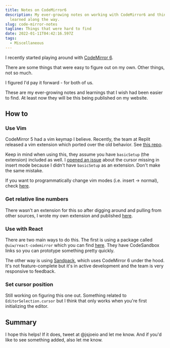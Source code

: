 ```yaml
---
title: Notes on CodeMirror6
description: My ever-growing notes on working with CodeMirror6 and things I've
  learned along the way.
slug: code-mirror-notes
tagline: Things that were hard to find
date: 2022-01-11T04:42:16.597Z
tags:
  - Miscellaneous
---
```

I recently started playing around with [CodeMirror 6](https://codemirror.net/6/). 

There are some things that were easy to figure out on my own. Other things, not so much.

I figured I'd pay it forward - for both of us.

These are my ever-growing notes and learnings that I wish had been easier to find. At least now they will be this being published on my website.

## How to 

### Use Vim

CodeMirror 5 had a vim keymap I believe. Recently, the team at Replit released a vim extension which ported over the old behavior. See [this repo](https://github.com/replit/codemirror-vim).

Keep in mind when using this, they assume you have `basicSetup` (the extension) included as well. I [opened an issue](https://github.com/replit/codemirror-vim/issues/7) about the cursor missing in insert mode because I didn't have `basicSetup` as an extension. Don't make the same mistake.

If you want to programmatically change vim modes (i.e. insert -> normal), check [here](https://github.com/replit/codemirror-vim/issues/6#issuecomment-1009362883).

### Get relative line numbers

There wasn't an extension for this so after digging around and pulling from other sources, I wrote my own extension and published [here](https://www.npmjs.com/package/codemirror-line-numbers-relative).

### Use with React

There are two main ways to do this. The first is using a package called `@uiw/react-codemirror` which you can find [here](https://uiwjs.github.io/react-codemirror/). They have CodeSandbox links so you can prototype something pretty quickly.

The other way is using [Sandpack](https://sandpack.codesandbox.io/), which uses CodeMirror 6 under the hood. It's not feature-complete but it's in active development and the team is very responsive to feedback.

### Set cursor position

Still working on figuring this one out. Something related to `EditorSelection.cursor` but I think that only works when you're first initializing the editor.

## Summary

I hope this helps! If it does, tweet at @jsjoeio and let me know. And if you'd like to see something added, also let me know.